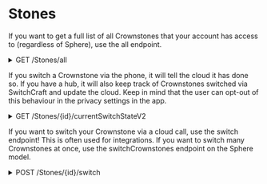 # Stones

If you want to get a full list of all Crownstones that your account has access to (regardless of Sphere), use the all endpoint.
<details>
<summary>GET /Stones/all</summary>

> Get a list of all Crownstones you have access to.
>
> Response code: <b>200</b>
>
> Reply format:
> ```js
> [
>   {
>     "name":                 string,
>     "address":              string,   // this is the MAC address of the Crownstone and must be unique in the sphere
>     "description":          string,
>     "type":                 string,
>     "major":                number,   // iBeacon major
>     "minor":                number,   // iBeacon minor
>     "uid":                  number,   // this is a shortId representation [0 .. 255] of the Crownstone which is unqiue in the sphere
>     "icon":                 string,
>     "firmwareVersion":      string,
>     "bootloaderVersion":    string,
>     "hardwareVersion":      string,
>     "currentSwitchStateId": string,
>     "hidden":               boolean,
>     "locked":               boolean,
>     "id":                   string,
>     "locationId":           string,
>     "sphereId":             string,
>     "createdAt":            string,   // timestring like "2021-09-14T07:22:39.794Z"
>     "updatedAt":            string    // timestring like "2021-09-14T07:22:39.794Z"
>   },
>   ...
> ]
> ```
</details>

If you switch a Crownstone via the phone, it will tell the cloud it has done so. If you have a hub, it will also keep track of Crownstones
switched via SwitchCraft and update the cloud. Keep in mind that the user can opt-out of this behaviour in the privacy settings in the app.
<details>
<summary>GET /Stones/{id}/currentSwitchStateV2</summary>

> Get the last known switch state of the Crownstone (whether it was on, off or dimmed)
> Keep in mind that the user can opt-out of this behaviour in the privacy settings in the app.
>
> Response code: <b>200</b>
>
> Reply format:
> ```js
> {
>   "timestamp":   string, // when this was updated, timestring like "2021-09-14T07:22:39.794Z"
>   "switchState": number  // 0 .. 100
> }
> ```
</details>

If you want to switch your Crownstone via a cloud call, use the switch endpoint! This is often used for integrations. If you want to switch many
Crownstones at once, use the switchCrownstones endpoint on the Sphere model.

<details>
<summary>POST /Stones/{id}/switch</summary>

> Switch the Crownstone.
> This will send a push notification to your phone, which will then switch the Crownstone.
>
> A server sent event is also sent. If you have a hub or Home Assistant with a Crownstone USB dongle, they will also attempt to switch
> the Crownstone for you.
>
> If you want to switch many Crownstones at once, use the switchCrownstones endpoint on the Sphere model.
>
> Response code: <b>204</b>
>
> Request format:
> ```js
> [
>   { type: "PERCENTAGE", percentage: number },
>   { type: "TURN_ON" },
>   { type: "TURN_OFF" },
>   ...
> ]
> ```
>
> The difference between TURN_ON and PERCENTAGE 100, is that TURN_ON will respect any existing twilight behaviour
> (it will act as if you switch via the app room overview, or via a wall switch).
</details>
